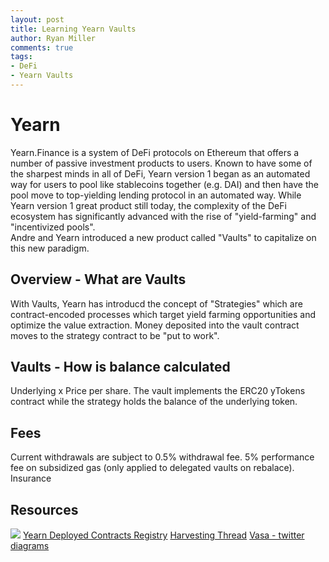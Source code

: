 ```yaml
---
layout: post
title: Learning Yearn Vaults
author: Ryan Miller
comments: true
tags:
- DeFi
- Yearn Vaults
---
```


# Yearn
Yearn.Finance is a system of DeFi protocols on Ethereum that offers a number of passive investment products to users. Known to have some of the sharpest minds in all of DeFi, Yearn version 1 began as an automated way for users to pool like stablecoins together (e.g. DAI) and then have the pool move to top-yielding lending protocol in an automated way. While Yearn version 1 great product still today, the complexity of the DeFi ecosystem has significantly advanced with the rise of "yield-farming" and "incentivized pools".  
Andre and Yearn introduced a new product called "Vaults" to capitalize on this new paradigm. 

## Overview - What are Vaults
With Vaults, Yearn has introducd the concept of "Strategies" which are contract-encoded processes which target yield farming opportunities and optimize the value extraction. Money deposited into the vault contract moves to the strategy contract to be "put to work".

## Vaults - How is balance calculated

Underlying x Price per share.
The vault implements the ERC20 yTokens contract while the strategy holds the balance of the underlying token.

## Fees
Current withdrawals are subject to 0.5% withdrawal fee. 
5% performance fee on subsidized gas (only applied to delegated vaults on rebalace).
Insurance

## Resources
![](../static/img/2020-12-13-10-55-00.png)
[Yearn Deployed Contracts Registry](https://andrecronje.gitbook.io/yearn-finance/developers/deployed-contracts-registry)
[Harvesting Thread](https://www.reddit.com/r/yearn_finance/comments/ipj7py/school_me_on_harvesting_a_yearn_vault_contract/)
[Vasa - twitter diagrams](https://twitter.com/vasa_develop)